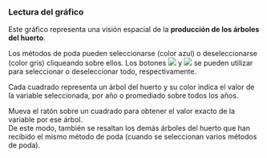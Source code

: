 ### Lectura del gráfico

Este gráfico representa una visión espacial de la **producción de los árboles del huerto**.

Los métodos de poda pueden seleccionarse (color azul) o deseleccionarse (color gris) cliqueando sobre ellos. Los botones ![](square-check-regular.png) y ![](trash-solid.png) se pueden utilizar para seleccionar o deseleccionar todo, respectivamente.

Cada cuadrado representa un árbol del huerto y su color indica el valor de la variable seleccionada, por año o promediado sobre todos los años.

Mueva el ratón sobre un cuadrado para obtener el valor exacto de la variable por ese árbol.  
De este modo, también se resaltan los demás árboles del huerto que han recibido el mismo método de poda (cuando se seleccionan varios métodos de poda).
